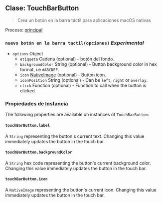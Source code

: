 ## Clase: TouchBarButton

> Crea un botón en la barra táctil para aplicaciones macOS nativas

Proceso: [principal](../tutorial/quick-start.md#main-process)

### `nuevo botón en la barra tactil(opciones)` *Experimental*

* `options` Object 
  * `etiqueta` Cadena (optional) - botón del fondo.
  * `backgroundColor` String (optional) - Button background color in hex format, i.e `#ABCDEF`.
  * `icon` [NativeImage](native-image.md) (optional) - Button icon.
  * `iconPosition` String (optional) - Can be `left`, `right` or `overlay`.
  * `click` Function (optional) - Function to call when the button is clicked.

### Propiedades de Instancia

The following properties are available on instances of `TouchBarButton`:

#### `touchBarButton.label`

A `String` representing the button's current text. Changing this value immediately updates the button in the touch bar.

#### `touchBarButton.backgroundColor`

A `String` hex code representing the button's current background color. Changing this value immediately updates the button in the touch bar.

#### `touchBarButton.icon`

A `NativeImage` representing the button's current icon. Changing this value immediately updates the button in the touch bar.